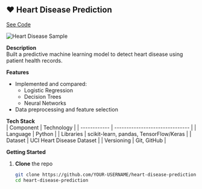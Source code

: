 ## ❤️ Heart Disease Prediction  
[See Code](https://github.com/ankitx55/heart-disease-project)

![Heart Disease Sample](https://github.com/ankitx55/Heart-Disease-Project/blob/main/Screenshot%202025-07-30%20at%203.24.04%E2%80%AFPM.png)

**Description**  
Built a predictive machine learning model to detect heart disease using patient health records.

**Features**  
- Implemented and compared:
  - Logistic Regression  
  - Decision Trees  
  - Neural Networks  
- Data preprocessing and feature selection

**Tech Stack**  
| Component    | Technology                      |
| ------------ | ------------------------------- |
| Language     | Python                          |
| Libraries    | scikit-learn, pandas, TensorFlow/Keras |
| Dataset      | UCI Heart Disease Dataset       |
| Versioning   | Git, GitHub                     |

**Getting Started**  
1. **Clone** the repo  
   ```bash
   git clone https://github.com/YOUR-USERNAME/heart-disease-prediction.git
   cd heart-disease-prediction

